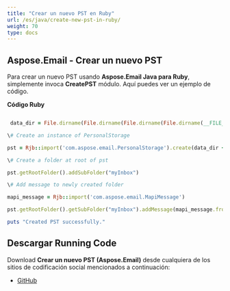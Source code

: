 ```yaml
---
title: "Crear un nuevo PST en Ruby"
url: /es/java/create-new-pst-in-ruby/
weight: 70
type: docs
---
```


## **Aspose.Email - Crear un nuevo PST**
Para crear un nuevo PST usando **Aspose.Email Java para Ruby**, simplemente invoca **CreatePST** módulo. Aquí puedes ver un ejemplo de código.

**Código Ruby**

``` ruby

 data_dir = File.dirname(File.dirname(File.dirname(File.dirname(__FILE__)))) + '/data/'

\# Create an instance of PersonalStorage

pst = Rjb::import('com.aspose.email.PersonalStorage').create(data_dir + "sample1.pst", 0)

\# Create a folder at root of pst

pst.getRootFolder().addSubFolder("myInbox")

\# Add message to newly created folder

mapi_message = Rjb::import('com.aspose.email.MapiMessage')

pst.getRootFolder().getSubFolder("myInbox").addMessage(mapi_message.fromFile(data_dir + "Message.msg"))

puts "Created PST successfully."

```
## **Descargar Running Code**
Download **Crear un nuevo PST (Aspose.Email)** desde cualquiera de los sitios de codificación social mencionados a continuación:

- [GitHub](https://github.com/aspose-email/Aspose.Email-for-Java/blob/master/Plugins/Aspose_Email_Java_for_Ruby/lib/asposeemailjava/Outlook/createpst.rb)
